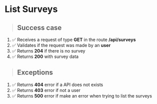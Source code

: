 # List Surveys

> ## Success case

1. ✅ Receives a request of type **GET** in the route **/api/surveys**
2. ✅ Validates if the request was made by an **user**
3. ✅ Returns **204** if there is no survey
4. ✅ Returns **200** with survey data

> ## Exceptions

1. ✅ Returns **404** error if a API does not exists
2. ✅ Returns **403** error if not a user
3. ✅ Returns **500** error if make an error when trying to list the surveys